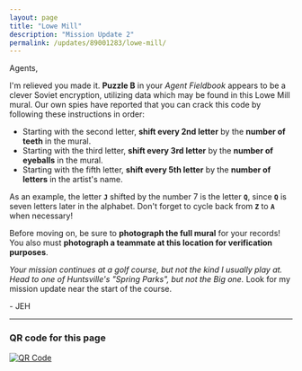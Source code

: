 ```yaml
---
layout: page
title: "Lowe Mill"
description: "Mission Update 2"
permalink: /updates/89001283/lowe-mill/
---
```


Agents,

I'm relieved you made it. **Puzzle B** in your *Agent Fieldbook* appears
to be a clever Soviet encryption, utilizing data which may be found
in this Lowe Mill mural. Our own spies have reported that you can
crack this code by following these instructions in order:

* Starting with the second letter, **shift every 2nd letter** by the
  **number of teeth** in the mural.
* Starting with the third letter, **shift every 3rd letter** by the
  **number of eyeballs** in the mural.
* Starting with the fifth letter, **shift every 5th letter** by the
  **number of letters** in the artist's name.

As an example, the letter **`J`** shifted by the number 7 is the letter **`Q`**,
since **`Q`** is seven letters later in the alphabet. Don't forget to
cycle back from **`Z`** to **`A`** when necessary!

Before moving on, be sure to **photograph the full mural** for your records!
You also must **photograph a teammate at this location for verification
purposes**.

*Your mission continues at a golf course, but not the kind I usually
play at. Head to one of Huntsville's "Spring Parks", but not
the Big one.* Look for my mission update near the start of the course.

\- JEH

<!-- * [Back to Mission Update 1](/updates/27293401/vbc/) -->

---

### QR code for this page

[![QR Code][qrcode]][qrcode]

[qrcode]: https://api.qrserver.com/v1/create-qr-code/?size=300x300&data=http://ephunt16.clontz.org/updates/89001283/lowe-mill/

